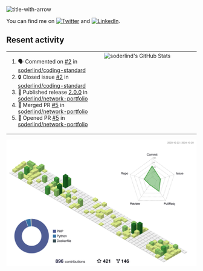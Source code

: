 
![title-with-arrow](https://github.com/soderlind/soderlind/assets/1649452/0f685042-97c3-46ba-b290-804d07f05370)


<!-- Actual text -->
You can find me on [![Twitter][1.2]][1] and [![LinkedIn][2.2]][2].

<!-- Icons -->

[1.2]: http://i.imgur.com/wWzX9uB.png (twitter icon without padding)
[2.2]: https://raw.githubusercontent.com/MartinHeinz/MartinHeinz/master/linkedin-3-16.png (LinkedIn icon without padding)

<!-- Links to your social media accounts -->

[1]: https://twitter.com/soderlind
[2]: https://www.linkedin.com/in/soderlind/

## Resent activity

<table width="100%" border="0"><tr><td width="49%">

<!--START_SECTION:activity-->
1. 🗣 Commented on [#2](https://github.com/soderlind/coding-standard/issues/2#issuecomment-2425166223) in [soderlind/coding-standard](https://github.com/soderlind/coding-standard)
2. 🔒 Closed issue [#2](https://github.com/soderlind/coding-standard/issues/2) in [soderlind/coding-standard](https://github.com/soderlind/coding-standard)
3. 🚀 Published release [2.0.0](https://github.com/soderlind/network-portfolio/releases/tag/2.0.0) in [soderlind/network-portfolio](https://github.com/soderlind/network-portfolio)
4. 🎉 Merged PR [#5](https://github.com/soderlind/network-portfolio/pull/5) in [soderlind/network-portfolio](https://github.com/soderlind/network-portfolio)
5. 💪 Opened PR [#5](https://github.com/soderlind/network-portfolio/pull/5) in [soderlind/network-portfolio](https://github.com/soderlind/network-portfolio)
<!--END_SECTION:activity-->
  </td>
<td width="49%" valign="top">
     <img  alt="soderlind's GitHub Stats" src="https://awesome-github-stats.azurewebsites.net/user-stats/soderlind?cardType=octocat&theme=github&preferLogin=false&Title=FFFFFF&Border=FFFFFF" />
</td></tr></table>


![](./profile-3d-contrib/profile-green-animate.svg)


